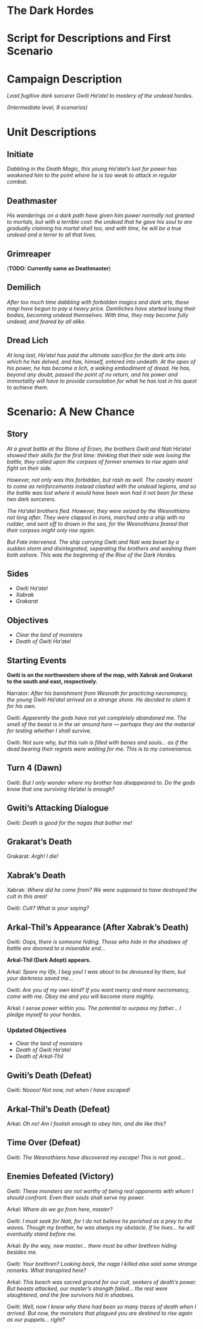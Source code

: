 # The Dark Hordes

# Script for Descriptions and First Scenario

# Campaign Description

*Lead fugitive dark sorcerer Gwiti Ha’atel to mastery of the undead hordes.*

*(Intermediate level, 9 scenarios)*

# Unit Descriptions

## Initiate

*Dabbling in the Death Magic, this young Ha’atel’s lust for power has weakened him to the point where he is too weak to attack in regular combat.*

## Deathmaster

*His wanderings on a dark path have given him power normally not granted to mortals, but with a terrible cost: the undead that he gave his soul to are gradually claiming his mortal shell too, and with time, he will be a true undead and a terror to all that lives.*

## Grimreaper

(**TODO: Currently same as Deathmaster**)

## Demilich

*After too much time dabbling with forbidden magics and dark arts, these magi have begun to pay a heavy price. Demiliches have started losing their bodies, becoming undead themselves. With time, they may become fully undead, and feared by all alike.*

## Dread Lich

*At long last, Ha’atel has paid the ultimate sacrifice for the dark arts into which he has delved, and has, himself, entered into undeath. At the apex of his power, he has become a lich, a waking embodiment of dread. He has, beyond any doubt, passed the point of no return, and his power and immortality will have to provide consolation for what he has lost in his quest to achieve them.*

# Scenario: A New Chance

## Story

*At a great battle at the Stone of Erzen, the brothers Gwiti and Nati Ha’atel showed their skills for the first time: thinking that their side was losing the battle, they called upon the corpses of former enemies to rise again and fight on their side.*

*However, not only was this forbidden, but rash as well. The cavalry meant to come as reinforcements instead clashed with the undead legions, and so the battle was lost where it would have been won had it not been for these two dark sorcerers.*

*The Ha’atel brothers fled. However, they were seized by the Wesnothians not long after. They were clapped in irons, marched onto a ship with no rudder, and sent off to drown in the sea, for the Wesnothians feared that their corpses might only rise again.*

*But Fate intervened. The ship carrying Gwiti and Nati was beset by a sudden storm and disintegrated, separating the brothers and washing them both ashore. This was the beginning of the Rise of the Dark Hordes.*

## Sides

- *Gwiti Ha’atel*
- *Xabrak*
- *Grakarat*

## Objectives

- *Clear the land of monsters*
- *Death of Gwiti Ha’atel*

## Starting Events

**Gwiti is on the northwestern shore of the map, with Xabrak and Grakarat to the south and east, respectively.**

Narrator: *After his banishment from Wesnoth for practicing necromancy, the young Gwiti Ha’atel arrived on a strange shore. He decided to claim it for his own.*

Gwiti: *Apparently the gods have not yet completely abandoned me. The smell of the beast is in the air around here — perhaps they are the material for testing whether I shall survive.*

Gwiti: *Not sure why, but this ruin is filled with bones and souls... as if the dead bearing their regrets were waiting for me. This is to my convenience.*

## Turn 4 (Dawn)

Gwiti: *But I only wonder where my brother has disappeared to. Do the gods know that one surviving Ha’atel is enough?*

## Gwiti’s Attacking Dialogue

Gwiti: *Death is good for the nagas that bother me!*

## Grakarat’s Death

Grakarat: *Argh! I die!*

## Xabrak’s Death

Xabrak: *Where did he come from? We were supposed to have destroyed the cult in this area!*

Gwiti: *Cult? What is your saying?*

## Arkal-Thil’s Appearance (After Xabrak’s Death)

Gwiti: *Oops, there is someone hiding. Those who hide in the shadows of battle are doomed to a miserable end...*

**Arkal-Thil (Dark Adept) appears.**

Arkal: *Spare my life, I beg you! I was about to be devoured by them, but your darkness saved me...*

Gwiti: *Are you of my own kind? If you want mercy and more necromancy, come with me. Obey me and you will become more mighty.*

Arkal: *I sense power within you. The potential to surpass my father... I pledge myself to your hordes.*

### Updated Objectives

- *Clear the land of monsters*
- *Death of Gwiti Ha’atel*
- *Death of Arkal-Thil*

## Gwiti’s Death (Defeat)

Gwiti: *Noooo! Not now, not when I have escaped!*

## Arkal-Thil’s Death (Defeat)

Arkal: *Oh no! Am I foolish enough to obey him, and die like this?*

## Time Over (Defeat)

Gwiti: *The Wesnothians have discovered my escape! This is not good...*

## Enemies Defeated (Victory)

Gwiti: *These monsters are not worthy of being real opponents with whom I should confront. Even their souls shall serve my power.*

Arkal: *Where do we go from here, master?*

Gwiti: *I must seek for Nati, for I do not believe he perished as a prey to the waves. Though my brother, he was always my obstacle. If he lives... he will eventually stand before me.*

Arkal: *By the way, new master... there must be other brethren hiding besides me.*

Gwiti: *Your brethren? Looking back, the naga I killed also said some strange remarks. What transpired here?*

Arkal: *This beach was sacred ground for our cult, seekers of death’s power. But beasts attacked, our master’s strength failed... the rest were slaughtered, and the few survivors hid in shadows.*

Gwiti: *Well, now I knew why there had been so many traces of death when I arrived. But now, the monsters that plagued you are destined to rise again as our puppets... right?*
